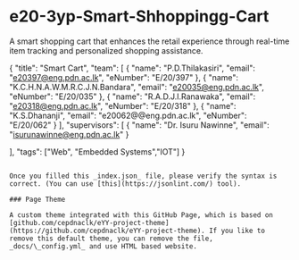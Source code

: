 # e20-3yp-Smart-Shhoppingg-Cart

A smart shopping cart that enhances the retail experience through real-time item tracking and personalized shopping assistance.

{
  "title": "Smart Cart",
  "team": [
    {
      "name": "P.D.Thilakasiri",
      "email": "e20397@eng.pdn.ac.lk",
      "eNumber": "E/20/397"
    },
    {
      "name": "K.C.H.N.A.W.M.R.C.J.N.Bandara",
      "email": "e20035@eng.pdn.ac.lk",
      "eNumber": "E/20/035"
    },
    {
      "name": "R.A.D.J.I.Ranawaka",
      "email": "e20318@eng.pdn.ac.lk",
      "eNumber": "E/20/318"
    },
    {
      "name": "K.S.Dhananji",
      "email": "e20062@@eng.pdn.ac.lk",
      "eNumber": "E/20/062"
    }
  ],
  "supervisors": [
    {
      "name": "Dr. Isuru Nawinne",
      "email": "isurunawinne@eng.pdn.ac.lk"
    }
   
  ],
  "tags": ["Web", "Embedded Systems","IOT"]
}
```

Once you filled this _index.json_ file, please verify the syntax is correct. (You can use [this](https://jsonlint.com/) tool).

### Page Theme

A custom theme integrated with this GitHub Page, which is based on [github.com/cepdnaclk/eYY-project-theme](https://github.com/cepdnaclk/eYY-project-theme). If you like to remove this default theme, you can remove the file, _docs/\_config.yml_ and use HTML based website.
